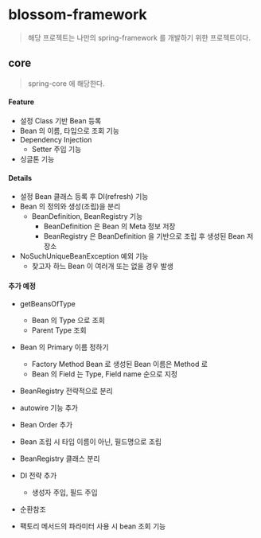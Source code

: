 

# blossom-framework

> 해당 프로젝트는 나만의 spring-framework 를 개발하기 위한 프로젝트이다. 

## core

> spring-core 에 해당한다.

#### Feature
- 설정 Class 기반 Bean 등록
- Bean 의 이름, 타입으로 조회 기능
- Dependency Injection
  - Setter 주입 기능
- 싱글톤 기능

#### Details 
- 설정 Bean 클래스 등록 후 DI(refresh) 기능 
- Bean 의 정의와 생성(조립)을 분리
  - BeanDefinition, BeanRegistry 기능
    - BeanDefinition 은 Bean 의 Meta 정보 저장
    - BeanRegistry 은 BeanDefinition 을 기반으로 조립 후 생성된 Bean 저장소
- NoSuchUniqueBeanException 예외 기능
  - 찾고자 하느 Bean 이 여러개 또는 없을 경우 발생

#### 추가 예정
- getBeansOfType
  - Bean 의 Type 으로 조회
  - Parent Type 조회

- Bean 의 Primary 이름 정하기
  - Factory Method Bean 로 생성된 Bean 이름은 Method 로
  - Bean 의 Field 는 Type, Field name 순으로 지정

- BeanRegistry 전략적으로 분리
- autowire 기능 추가
- Bean Order 추가
- Bean 조립 시 타입 이름이 아닌, 필드명으로 조립  
- BeanRegistry 클래스 분리
- DI 전략 추가
  - 생성자 주입, 필드 주입
- 순환참조
- 팩토리 메서드의 파라미터 사용 시 bean 조회 기능 